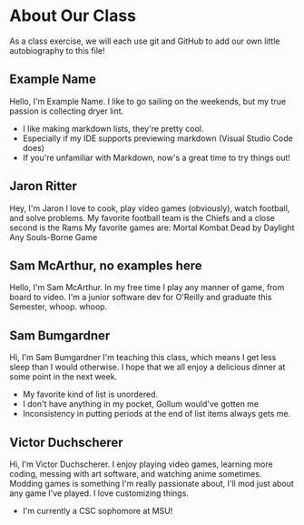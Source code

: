 # About Our Class
As a class exercise, we will each use git and GitHub to add our own little autobiography to this file!

## Example Name
Hello, I'm Example Name. 
I like to go sailing on the weekends, but my true passion is collecting dryer lint.
 * I like making markdown lists, they're pretty cool.
 * Especially if my IDE supports previewing markdown (Visual Studio Code does)
 * If you're unfamiliar with Markdown, now's a great time to try things out!

 ## Jaron Ritter
 Hey, I'm Jaron
 I love to cook, play video games (obviously), watch football, and solve problems. 
 My favorite football team is the Chiefs and a close second is the Rams
 My favorite games are:
    Mortal Kombat
    Dead by Daylight
    Any Souls-Borne Game

## Sam McArthur, no examples here
Hello, I'm Sam McArthur. 
In my free time I play any manner of game, from board to video. I'm a junior software dev for O'Reilly and graduate this Semester, whoop. whoop.

## Sam Bumgardner
Hi, I'm Sam Bumgardner
I'm teaching this class, which means I get less sleep than I would otherwise.
I hope that we all enjoy a delicious dinner at some point in the next week.
 * My favorite kind of list is unordered.
 * I don't have anything in my pocket, Gollum would've gotten me
 * Inconsistency in putting periods at the end of list items always gets me.

## Victor Duchscherer
Hi, I'm Victor Duchscherer.
I enjoy playing video  games, learning more coding, messing with art software, and watching anime sometimes.
Modding games is something I'm really passionate about, I'll mod just about any game I've played. I love customizing things.
* I'm currently a CSC sophomore at MSU!
